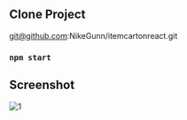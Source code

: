 ## Clone Project
git@github.com:NikeGunn/itemcartonreact.git

### `npm start`

## Screenshot

![1](https://user-images.githubusercontent.com/55572863/205429961-992ed166-ad69-466f-905e-b4995394f959.PNG)
